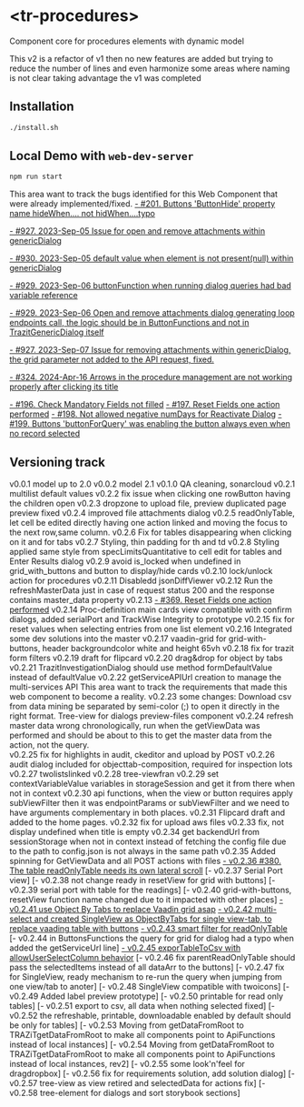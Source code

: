 # \<tr-procedures>
Component core for procedures elements with dynamic model

This v2 is a refactor of v1 then no new features are added but trying to reduce the number of lines and even harmonize some areas where naming is not clear taking advantage the v1 was completed

## Installation

```bash
./install.sh
```

## Local Demo with `web-dev-server`

```bash
npm run start
```
This area want to track the bugs identified for this Web Component that were already implemented/fixed.
[- #201. Buttons 'ButtonHide' property name hideWhen.... not hidWhen....typo](https://github.com/FranGomezVenegas/FE-Issues/issues/201)

[- #927. 2023-Sep-05 Issue for open and remove attachments within genericDialog](https://github.com/FranGomezVenegas/FETR/issues/927)

[- #930. 2023-Sep-05 default value when element is not present(null) within genericDialog](https://github.com/FranGomezVenegas/FETR/issues/930)

[- #929. 2023-Sep-06 buttonFunction when running dialog queries had bad variable reference](https://github.com/FranGomezVenegas/FETR/issues/929)

[- #929. 2023-Sep-06 Open and remove attachments dialog generating loop endpoints call, the logic should be in ButtonFunctions and not in TrazitGenericDialog itself](https://github.com/FranGomezVenegas/FETR/issues/929)

[- #927. 2023-Sep-07 Issue for removing attachments within genericDialog, the grid parameter not added to the API request, fixed.](https://github.com/FranGomezVenegas/FETR/issues/927)

[- #324. 2024-Apr-16 Arrows in the procedure management are not working properly after clicking its title](https://github.com/FranGomezVenegas/FrontE-Issues/issues/324)

[- #196. Check Mandatory Fields not filled](https://github.com/FranGomezVenegas/FE-Issues/issues/196)
[- #197. Reset Fields one action performed](https://github.com/FranGomezVenegas/FE-Issues/issues/197)
[- #198. Not allowed negative numDays for Reactivate Dialog](https://github.com/FranGomezVenegas/FE-Issues/issues/198)
[- #199. Buttons 'buttonForQuery' was enabling the button always even when no record selected](https://github.com/FranGomezVenegas/FE-Issues/issues/199)

## Versioning track

v0.0.1 model up to 2.0
v0.0.2 model 2.1
v0.1.0 QA cleaning, sonarcloud
v0.2.1 multilist default values
v0.2.2 fix issue when clicking one rowButton having the children open
v0.2.3 dropzone to upload file, preview duplicated page preview fixed
v0.2.4 improved file attachments dialog
v0.2.5 readOnlyTable, let cell be edited directly having one action linked and moving the focus to the next row,same column.
v0.2.6 Fix for tables disappearing when clicking on it and for tabs
v0.2.7 Styling, thin padding for th and td
v0.2.8 Styling applied same style from specLimitsQuantitative to cell edit for tables and Enter Results dialog
v0.2.9 avoid is_locked when undefined in grid_with_buttons and button to display/hide cards
v0.2.10 lock/unlock action for procedures
v0.2.11 Disabledd jsonDiffViewer
v0.2.12 Run the refreshMasterData just in case of request status 200 and the response contains master_data property
v0.2.13 [- #369. Reset Fields one action performed](https://github.com/FranGomezVenegas/FrontE-Issues/issues/369)
v0.2.14 Proc-definition main cards view compatible with confirm dialogs, added serialPort and TrackWise Integrity to prototype
v0.2.15 fix for reset values when selecting entries from one list element
v0.2.16 Integrated some dev solutions into the master
v0.2.17 vaadin-grid for grid-with-buttons, header backgroundcolor white and height 65vh
v0.2.18 fix for trazit form filters
v0.2.19 draft for flipcard
v0.2.20 drag&drop for object by tabs
v0.2.21 TrazitInvestigationDialog should use method formDefaultValue instead of defaultValue
v0.2.22 getServiceAPIUrl creation to manage the multi-services API
This area want to track the requirements that made this web component to become a reality.
v0.2.23 some changes:
    Download csv from data mining be separated by semi-color (;) to open it directly in the right format.
    Tree-view for dialogs
    preview-files component
v0.2.24 refresh master data wrong chronologically, run when the getViewData was performed and should be about to this to get the master data from the action, not the query.    
v0.2.25 fix for highlights in audit, ckeditor and upload by POST
v0.2.26 audit dialog included for objecttab-composition, required for inspection lots
v0.2.27 twolistslinked
v0.2.28 tree-viewfran
v0.2.29 set contextVariableValue variables in storageSession and get it from there when not in context
v0.2.30 api functions, when the view or button requires apply subViewFilter then it was endpointParams or subViewFilter and we need to have arguments complementary in both places.
v0.2.31 Flipcard draft and added to the home pages.
v0.2.32 fix for upload aws files
v0.2.33 fix, not display undefined when title is empty
v0.2.34 get backendUrl from sessionStorage when not in context instead of fetching the config file due to the path to config.json is not always in the same path
v0.2.35 Added spinning for GetViewData and all POST actions with files
[- v0.2.36 #380. The table readOnlyTable needs its own lateral scroll](https://github.com/FranGomezVenegas/FrontE-Issues/issues/380)
[- v0.2.37 Serial Port view]
[- v0.2.38 not change ready in resetView for grid with buttons]
[- v0.2.39 serial port with table for the readings]
[- v0.2.40 grid-with-buttons, resetView function name changed due to it impacted with other places]
[- v0.2.41 use Object By Tabs to replace Vaadin grid asap](https://github.com/FranGomezVenegas/FrontE-Issues/issues/380)
[- v0.2.42 multi-select and created SingleView as ObjectByTabs for single view-tab, to replace vaading table with buttons](https://github.com/FranGomezVenegas/FrontE-Issues/issues/365)
[- v0.2.43 smart filter for readOnlyTable](https://github.com/FranGomezVenegas/FrontE-Issues/issues/217)
[- v0.2.44 in ButtonsFunctions the query for grid for dialog had a typo when added the getServiceUrl line]
[- v0.2.45 exporTableToCsv with allowUserSelectColumn behavior](https://github.com/FranGomezVenegas/FrontE-Issues/issues/352)
[- v0.2.46 fix parentReadOnlyTable should pass the selectedItems instead of all dataArr to the buttons]
[- v0.2.47 fix for SingleView, ready mechanism to re-run the query when jumping from one view/tab to anoter]
[- v0.2.48 SingleView compatible with twoicons]
[- v0.2.49 Added label preview prototype]
[- v0.2.50 printable for read only tables]
[- v0.2.51 export to csv, all data when nothing selected fixed]
[- v0.2.52 the refreshable, printable, downloadable enabled by default should be only for tables]
[- v0.2.53 Moving from getDataFromRoot to TRAZiTgetDataFromRoot to make all components point to ApiFunctions instead of local instances]
[- v0.2.54 Moving from getDataFromRoot to TRAZiTgetDataFromRoot to make all components point to ApiFunctions instead of local instances, rev2]
[- v0.2.55 some look'n'feel for dragdropbox]
[- v0.2.56 fix for requirements solution, add solution dialog]
[- v0.2.57 tree-view as view retired and selectedData for actions fix]
[- v0.2.58 tree-element for dialogs and sort storybook sections]